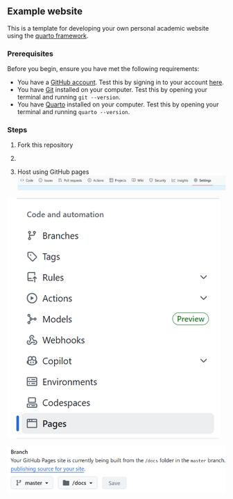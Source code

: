 ## Example website

This is a template for developing your own personal academic website using the [quarto framework](https://quarto.org/).

### Prerequisites

Before you begin, ensure you have met the following requirements:

- You have a [GitHub account](https://github.com/join).
    Test this by signing in to your account [here](https://github.com/login).
- You have [Git](https://git-scm.com/) installed on your computer.
    Test this by opening your terminal and running `git --version`.
- You have [Quarto](https://quarto.org/docs/get-started/) installed on your computer.
    Test this by opening your terminal and running `quarto --version`.

### Steps

1. Fork this repository

2. 

3. Host using GitHub pages
![Click on Settings](README_images/settings.png)

![Click on Pages](README_images/pages.png)

![Select the "master" branch, then the "docs" folder, and click "Save"](README_images/docs.png)